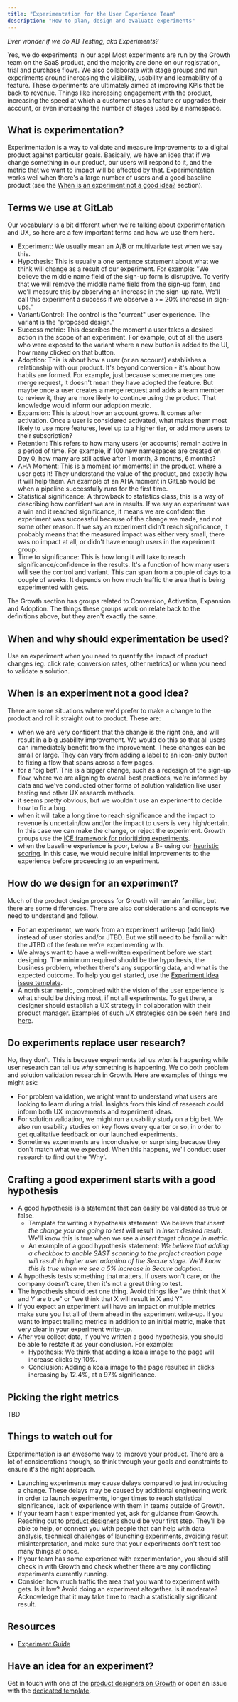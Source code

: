 ```yaml
---
title: "Experimentation for the User Experience Team"
description: "How to plan, design and evaluate experiments"
---
```


*Ever wonder if we do AB Testing, aka Experiments?*

Yes, we do experiments in our app! Most experiments are run by the Growth team on the SaaS product, and the majority are done on our registration, trial and purchase flows. We also collaborate with stage groups and run experiments around increasing the visibility, usability and learnability of a feature. These experiments are ultimately aimed at improving KPIs that tie back to revenue. Things like increasing engagement with the product, increasing the speed at which a customer uses a feature or upgrades their account, or even increasing the number of stages used by a namespace.

## What is experimentation?

Experimentation is a way to validate and measure improvements to a digital product against particular goals. Basically, we have an idea that if we change something in our product, our users will respond to it, and the metric that we want to impact will be affected by that. Experimentation works well when there's a large number of users and a good baseline product (see the [When is an experiment not a good idea?](#when-is-an-experiment-not-a-good-idea) section).

## Terms we use at GitLab

Our vocabulary is a bit different when we're talking about experimentation and UX, so here are a few important terms and how we use them here.

- Experiment: We usually mean an A/B or multivariate test when we say this.
- Hypothesis: This is usually a one sentence statement about what we think will change as a result of our experiment. For example: "We believe the middle name field of the sign-up form is disruptive. To verify that we will remove the middle name field from the sign-up form, and we'll measure this by observing an increase in the sign-up rate. We'll call this experiment a success if we observe a >= 20% increase in sign-ups."
- Variant/Control: The control is the "current" user experience. The variant is the "proposed design."
- Success metric: This describes the moment a user takes a desired action in the scope of an experiment. For example, out of all the users who were exposed to the variant where a new button is added to the UI, how many clicked on that button.
- Adoption: This is about how a user (or an account) establishes a relationship with our product. It's beyond conversion - it's about how habits are formed. For example, just because someone merges one merge request, it doesn't mean they have adopted the feature. But maybe once a user creates a merge request and adds a team member to review it, they are more likely to continue using the product. That knowledge would inform our adoption metric.
- Expansion: This is about how an account grows. It comes after activation. Once a user is considered activated, what makes them most likely to use more features, level up to a higher tier, or add more users to their subscription?
- Retention: This refers to how many users (or accounts) remain active in a period of time. For example, if 100 new namespaces are created on Day 0, how many are still active after 1 month, 3 months, 6 months?
- AHA Moment: This is a moment (or moments) in the product, where a user gets it! They understand the value of the product, and exactly how it will help them. An example of an AHA moment in GitLab would be when a pipeline successfully runs for the first time.
- Statistical significance: A throwback to statistics class, this is a way of describing how confident we are in results. If we say an experiment was a win and it reached significance, it means we are confident the experiment was successful because of the change we made, and not some other reason. If we say an experiment didn't reach significance, it probably means that the measured impact was either very small, there was no impact at all, or didn't have enough users in the experiment group.
- Time to significance: This is how long it will take to reach significance/confidence in the results. It's a function of how many users will see the control and variant. This can span from a couple of days to a couple of weeks. It depends on how much traffic the area that is being experimented with gets.

The Growth section has groups related to Conversion, Activation, Expansion and Adoption. The things these groups work on relate back to the definitions above, but they aren't exactly the same.

## When and why should experimentation be used?

Use an experiment when you need to quantify the impact of product changes (eg. click rate, conversion rates, other metrics) or when you need to validate a solution.

## When is an experiment not a good idea?

There are some situations where we'd prefer to make a change to the product and roll it straight out to product. These are:

- when we are very confident that the change is the right one, and will result in a big usability improvement. We would do this so that all users can immediately benefit from the improvement. These changes can be small or large. They can vary from adding a label to an icon-only button to fixing a flow that spans across a few pages.
- for a 'big bet'. This is a bigger change, such as a redesign of the sign-up flow, where we are aligning to overall best practices, we're informed by data and we've conducted other forms of solution validation like user testing and other UX research methods.
- it seems pretty obvious, but we wouldn't use an experiment to decide how to fix a bug.
- when it will take a long time to reach significance and the impact to revenue is uncertain/low and/or the impact to users is very high/certain. In this case we can make the change, or reject the experiment. Growth groups use the [ICE framework for prioritizing experiments](/handbook/product/groups/growth/#growth-ideation-and-prioritization).
- when the baseline experience is poor, below a B- using our [heuristic scoring](/handbook/product/ux/heuristics/). In this case, we would require initial improvements to the experience before proceeding to an experiment.

## How do we design for an experiment?

Much of the product design process for Growth will remain familiar, but there are some differences. There are also considerations and concepts we need to understand and follow.

- For an experiment, we work from an experiment write-up (add link) instead of user stories and/or JTBD. But we still need to be familiar with the JTBD of the feature we're experimenting with.
- We always want to have a well-written experiment before we start designing. The minimum required should be the hypothesis, the business problem, whether there's any supporting data, and what is the expected outcome. To help you get started, use the [Experiment Idea issue template](https://gitlab.com/gitlab-org/gitlab/-/issues/new?issuable_template=Experiment%20Idea).
- A north star metric, combined with the vision of the user experience is what should be driving most, if not all experiments. To get there, a designer should establish a UX strategy in collaboration with their product manager. Examples of such UX strategies can be seen [here](https://app.mural.co/t/gitlab2474/m/gitlab2474/1606981641280/762004a62acea8d9eb9c5d5e8cfe9019a8da9090?sender=mlatin2224) and [here](https://app.mural.co/t/gitlab2474/m/gitlab2474/1625560041539/678d82736b27f974b8fe238115622781cce86110?sender=mlatin2224).

## Do experiments replace user research?

No, they don't. This is because experiments tell us *what* is happening while user research can tell us *why* something is happening. We do both problem and solution validation research in Growth. Here are examples of things we might ask:

- For problem validation, we might want to understand what users are looking to learn during a trial. Insights from this kind of research could inform both UX improvements and experiment ideas.
- For solution validation, we might run a usability study on a big bet. We also run usability studies on key flows every quarter or so, in order to get qualitative feedback on our launched experiments.
- Sometimes experiments are inconclusive, or surprising because they don't match what we expected. When this happens, we'll conduct user research to find out the 'Why'.

## Crafting a good experiment starts with a good hypothesis

- A good hypothesis is a statement that can easily be validated as true or false.
  - Template for writing a hypothesis statement: We believe that *insert the change you are going to test* will result in *insert desired result*. We'll know this is true when we see a *insert target change in metric*.
  - An example of a good hypothesis statement: *We believe that adding a checkbox to enable SAST scanning to the project creation page will result in higher user adoption of the Secure stage. We'll know this is true when we see a 5% increase in Secure adoption.*
- A hypothesis tests something that matters. If users won't care, or the company doesn't care, then it's not a great thing to test.
- The hypothesis should test one thing. Avoid things like "we think that X and Y are true" or "we think that X will result in X and Y".
- If you expect an experiment will have an impact on multiple metrics make sure you list all of them ahead in the experiment write-up.
If you want to impact trailing metrics in addition to an initial metric, make that very clear in your experiment write-up.
- After you collect data, if you've written a good hypothesis, you should be able to restate it as your conclusion. For example:
  - Hypothesis: We think that adding a koala image to the page will increase clicks by 10%.
  - Conclusion: Adding a koala image to the page resulted in clicks increasing by 12.4%, at a 97% significance.

## Picking the right metrics

TBD

## Things to watch out for

Experimentation is an awesome way to improve your product. There are a lot of considerations though, so think through your goals and constraints to ensure it's the right approach.

- Launching experiments may cause delays compared to just introducing a change. These delays may be caused by additional engineering work in order to launch experiments, longer times to reach statistical significance, lack of experience with them in teams outside of Growth.
- If your team hasn't experimented yet, ask for guidance from Growth. Reaching out to [product designers](/handbook/company/team/?department=growth-ux-team) should be your first step. They'll be able to help, or connect you with people that can help with data analysis, technical challenges of launching experiments, avoiding result misinterpretation, and make sure that your experiments don't test too many things at once.
- If your team has some experience with experimentation, you should still check in with Growth and check whether there are any conflicting experiments currently running.
- Consider how much traffic the area that you want to experiment with gets. Is it low? Avoid doing an experiment altogether. Is it moderate? Acknowledge that it may take time to reach a statistically significant result.

## Resources

- [Experiment Guide](https://docs.gitlab.com/development/experiment_guide/)

## Have an idea for an experiment?

Get in touch with one of the [product designers on Growth](/handbook/company/team/?department=growth-ux-team) or open an issue with the [dedicated template](https://gitlab.com/gitlab-org/gitlab/-/issues/new?issuable_template=Experiment%20Idea).
